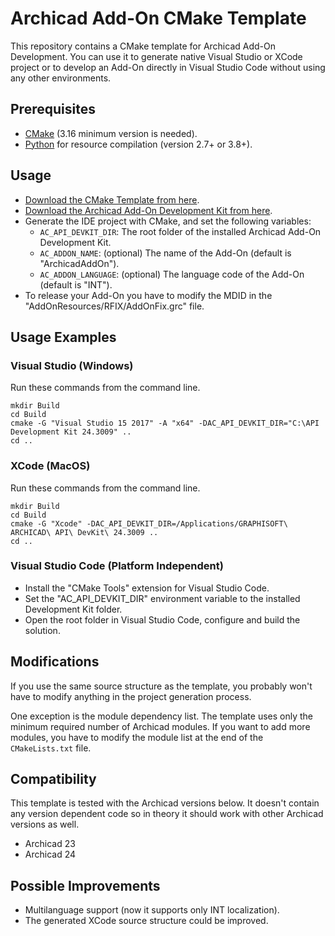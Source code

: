 # Archicad Add-On CMake Template

This repository contains a CMake template for Archicad Add-On Development. You can use it to generate native Visual Studio or XCode project or to develop an Add-On directly in Visual Studio Code without using any other environments.

## Prerequisites

- [CMake](https://cmake.org) (3.16 minimum version is needed).
- [Python](https://www.python.org) for resource compilation (version 2.7+ or 3.8+).

## Usage

- [Download the CMake Template from here](https://github.com/GRAPHISOFT/archicad-addon-cmake/archive/master.zip).
- [Download the Archicad Add-On Development Kit from here](http://archicadapi.graphisoft.com).
- Generate the IDE project with CMake, and set the following variables:
  - `AC_API_DEVKIT_DIR`: The root folder of the installed Archicad Add-On Development Kit.
  - `AC_ADDON_NAME`: (optional) The name of the Add-On (default is "ArchicadAddOn").
  - `AC_ADDON_LANGUAGE`: (optional) The language code of the Add-On (default is "INT").
- To release your Add-On you have to modify the MDID in the "AddOnResources/RFIX/AddOnFix.grc" file.

## Usage Examples

### Visual Studio (Windows)

Run these commands from the command line.

```
mkdir Build
cd Build
cmake -G "Visual Studio 15 2017" -A "x64" -DAC_API_DEVKIT_DIR="C:\API Development Kit 24.3009" ..
cd ..
```

### XCode (MacOS)

Run these commands from the command line.

```
mkdir Build
cd Build
cmake -G "Xcode" -DAC_API_DEVKIT_DIR=/Applications/GRAPHISOFT\ ARCHICAD\ API\ DevKit\ 24.3009 ..
cd ..
```

### Visual Studio Code (Platform Independent)

- Install the "CMake Tools" extension for Visual Studio Code.
- Set the "AC_API_DEVKIT_DIR" environment variable to the installed Development Kit folder.
- Open the root folder in Visual Studio Code, configure and build the solution.

## Modifications

If you use the same source structure as the template, you probably won't have to modify anything in the project generation process.

One exception is the module dependency list. The template uses only the minimum required number of Archicad modules. If you want to add more modules, you have to modify the module list at the end of the `CMakeLists.txt` file.

## Compatibility

This template is tested with the Archicad versions below. It doesn't contain any version dependent code so in theory it should work with other Archicad versions as well.
- Archicad 23
- Archicad 24

## Possible Improvements

- Multilanguage support (now it supports only INT localization).
- The generated XCode source structure could be improved.
